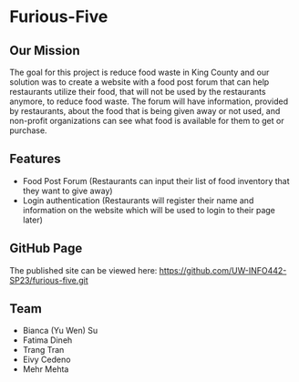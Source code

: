 # Furious-Five

## Our Mission

The goal for this project is reduce food waste in King County and our solution was to create a website with a food post forum that can help restaurants utilize their food, that will not be used by the restaurants anymore, to reduce food waste. The forum will have information, provided by restaurants, about the food that is being given away or not used, and non-profit organizations can see what food is available for them to get or purchase. 

## Features

- Food Post Forum (Restaurants can input their list of food inventory that they want to give away)
- Login authentication (Restaurants will register their name and information on the website which will be used to login to their page later)

## GitHub Page

The published site can be viewed here: https://github.com/UW-INFO442-SP23/furious-five.git

## Team

- Bianca (Yu Wen) Su 
- Fatima Dineh
- Trang Tran
- Eivy Cedeno
- Mehr Mehta



